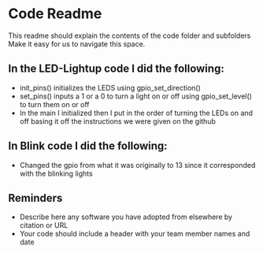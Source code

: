 # Code Readme

This readme should explain the contents of the code folder and subfolders
Make it easy for us to navigate this space.

## In the LED-Lightup code I did the following:
- init_pins() initializes the LEDS using gpio_set_direction()
- set_pins() inputs a 1 or a 0 to turn a light on or off using gpio_set_level() to turn them on or off 
- In the main I initialized then I put in the order of turning the LEDs on and off basing it off the instructions we were given on the github 

## In Blink code I did the following: 
- Changed the gpio from what it was originally to 13 since it corresponded with the blinking lights



## Reminders
- Describe here any software you have adopted from elsewhere by citation or URL
- Your code should include a header with your team member names and date
